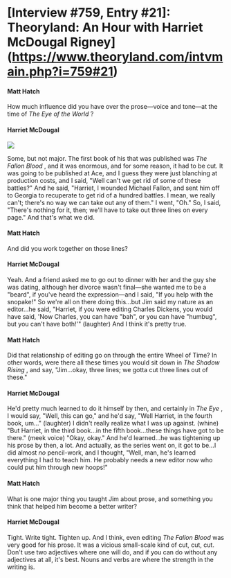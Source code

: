 # [Interview #759, Entry #21]: Theoryland: An Hour with Harriet McDougal Rigney](https://www.theoryland.com/intvmain.php?i=759#21)

#### Matt Hatch

How much influence did you have over the prose—voice and tone—at the time of
*The Eye of the World*
?

#### Harriet McDougal

![](http://i70.photobucket.com/albums/i111/Terez27/fallon.jpg)

Some, but not major. The first book of his that was published was
*The Fallon Blood*
, and it was enormous, and for some reason, it had to be cut. It was going to be published at Ace, and I guess they were just blanching at production costs, and I said, "Well can't we get rid of some of these battles?" And he said, "Harriet, I wounded Michael Fallon, and sent him off to Georgia to recuperate to get rid of a hundred battles. I mean, we really can't; there's no way we can take out any of them." I went, "Oh." So, I said, "There's nothing for it, then; we'll have to take out three lines on every page." And that's what we did.

#### Matt Hatch

And did you work together on those lines?

#### Harriet McDougal

Yeah. And a friend asked me to go out to dinner with her and the guy she was dating, although her divorce wasn't final—she wanted me to be a "beard", if you've heard the expression—and I said, "If you help with the snopake!" So we're all on there doing this...but Jim said my nature as an editor...he said, "Harriet, if you were editing Charles Dickens, you would have said, 'Now Charles, you can have "bah", or you can have "humbug", but you can't have both!'" (laughter) And I think it's pretty true.

#### Matt Hatch

Did that relationship of editing go on through the entire Wheel of Time? In other words, were there all these times you would sit down in
*The Shadow Rising*
, and say, "Jim...okay, three lines; we gotta cut three lines out of these."

#### Harriet McDougal

He'd pretty much learned to do it himself by then, and certainly in
*The Eye*
, I would say, "Well, this can go," and he'd say, "Well Harriet, in the fourth book, um..." (laughter) I didn't really realize what I was up against. (whine) "But Harriet, in the third book...in the fifth book...these things have got to be there." (meek voice) "Okay, okay." And he'd learned...he was tightening up his prose by then, a lot. And actually, as the series went on, it got to be...I did almost
*no*
pencil-work, and I thought, "Well, man, he's learned everything I had to teach him. He probably needs a new editor now who could put him through new hoops!"

#### Matt Hatch

What is one major thing you taught Jim about prose, and something you think that helped him become a better writer?

#### Harriet McDougal

Tight. Write tight. Tighten up. And I think, even editing
*The Fallon Blood*
was very good for his prose. It was a vicious small-scale kind of cut, cut, cut. Don't use two adjectives where one will do, and if you can do without any adjectives at all, it's best. Nouns and verbs are where the strength in the writing is.

